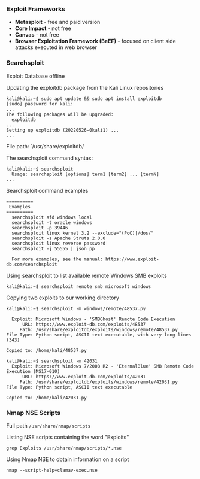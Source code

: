 
### Exploit Frameworks

* **Metasploit** - free and paid version
* **Core Impact** - not free
* **Canvas** - not free 
* **Browser Exploitation Framework (BeEF)** - focused on client side attacks executed in web browser

### Searchsploit 

Exploit Database offline 

Updating the exploitdb package from the Kali Linux repositories

```hlt:1 
kali@kali:~$ sudo apt update && sudo apt install exploitdb
[sudo] password for kali: 
...
The following packages will be upgraded:
  exploitdb
...
Setting up exploitdb (20220526-0kali1) ...
...
```

File path:  `/usr/share/exploitdb/

The searchsploit command syntax:

```
kali@kali:~$ searchsploit 
  Usage: searchsploit [options] term1 [term2] ... [termN]
...
```

Searchsploit command examples

```
==========
 Examples 
==========
  searchsploit afd windows local
  searchsploit -t oracle windows
  searchsploit -p 39446
  searchsploit linux kernel 3.2 --exclude="(PoC)|/dos/"
  searchsploit -s Apache Struts 2.0.0
  searchsploit linux reverse password
  searchsploit -j 55555 | json_pp

  For more examples, see the manual: https://www.exploit-db.com/searchsploit
```

Using searchsploit to list available remote Windows SMB exploits

```
kali@kali:~$ searchsploit remote smb microsoft windows
```

Copying two exploits to our working directory

```hlt:1,10
kali@kali:~$ searchsploit -m windows/remote/48537.py

  Exploit: Microsoft Windows - 'SMBGhost' Remote Code Execution
      URL: https://www.exploit-db.com/exploits/48537
     Path: /usr/share/exploitdb/exploits/windows/remote/48537.py
File Type: Python script, ASCII text executable, with very long lines (343)

Copied to: /home/kali/48537.py

kali@kali:~$ searchsploit -m 42031
  Exploit: Microsoft Windows 7/2008 R2 - 'EternalBlue' SMB Remote Code Execution (MS17-010)
      URL: https://www.exploit-db.com/exploits/42031
     Path: /usr/share/exploitdb/exploits/windows/remote/42031.py
File Type: Python script, ASCII text executable

Copied to: /home/kali/42031.py
```

### Nmap NSE Scripts 

Full path `/usr/share/nmap/scripts`

Listing NSE scripts containing the word "Exploits"

`grep Exploits /usr/share/nmap/scripts/*.nse`

Using Nmap NSE to obtain information on a script

`nmap --script-help=clamav-exec.nse`

